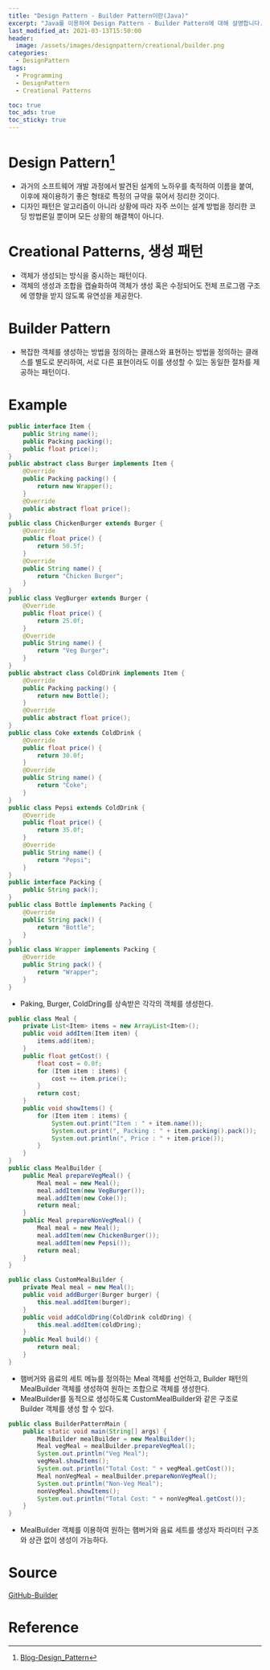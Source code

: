 ```yaml
---
title: "Design Pattern - Builder Pattern이란(Java)"
excerpt: "Java를 이용하여 Design Pattern - Builder Pattern에 대해 설명합니다."
last_modified_at: 2021-03-13T15:50:00
header:
  image: /assets/images/designpattern/creational/builder.png
categories:
  - DesignPattern
tags:
  - Programming
  - DesignPattern
  - Creational Patterns

toc: true
toc_ads: true
toc_sticky: true
---
```

# Design Pattern[^DesignPattern]
- 과거의 소프트웨어 개발 과정에서 발견된 설계의 노하우를 축적하여 이름을 붙여, 이후에 재이용하기 좋은 형태로 특정의 규약을 묶어서 정리한 것이다.
- 디자인 패턴은 알고리즘이 아니라 상황에 따라 자주 쓰이는 설계 방법을 정리한 코딩 방법론일 뿐이며 모든 상황의 해결책이 아니다.

# Creational Patterns, 생성 패턴
- 객체가 생성되는 방식을 중시하는 패턴이다.
- 객체의 생성과 조합을 캡슐화하여 객체가 생성 혹은 수정되어도 전체 프로그램 구조에 영향을 받지 않도록 유연성을 제공한다.

# Builder Pattern
- 복잡한 객체를 생성하는 방법을 정의하는 클래스와 표현하는 방법을 정의하는 클래스를 별도로 분리하여, 서로 다른 표현이라도 이를 생성할 수 있는 동일한 절차를 제공하는 패턴이다.

# Example
```java
public interface Item {
	public String name();
	public Packing packing();
	public float price();
}
public abstract class Burger implements Item {
	@Override
	public Packing packing() {
		return new Wrapper();
	}
	@Override
	public abstract float price();
}
public class ChickenBurger extends Burger {
	@Override
	public float price() {
		return 50.5f;
	}
	@Override
	public String name() {
		return "Chicken Burger";
	}
}
public class VegBurger extends Burger {
	@Override
	public float price() {
		return 25.0f;
	}
	@Override
	public String name() {
		return "Veg Burger";
	}
}
public abstract class ColdDrink implements Item {
	@Override
	public Packing packing() {
		return new Bottle();
	}
	@Override
	public abstract float price();
}
public class Coke extends ColdDrink {
	@Override
	public float price() {
		return 30.0f;
	}
	@Override
	public String name() {
		return "Coke";
	}
}
public class Pepsi extends ColdDrink {
	@Override
	public float price() {
		return 35.0f;
	}
	@Override
	public String name() {
		return "Pepsi";
	}
}
public interface Packing {
	public String pack();
}
public class Bottle implements Packing {
	@Override
	public String pack() {
		return "Bottle";
	}
}
public class Wrapper implements Packing {
	@Override
	public String pack() {
		return "Wrapper";
	}
}
```

- Paking, Burger, ColdDring를 상속받은 각각의 객체를 생성한다.

```java
public class Meal {
	private List<Item> items = new ArrayList<Item>();
	public void addItem(Item item) {
		items.add(item);
	}
	public float getCost() {
		float cost = 0.0f;
		for (Item item : items) {
			cost += item.price();
		}
		return cost;
	}
	public void showItems() {
		for (Item item : items) {
			System.out.print("Item : " + item.name());
			System.out.print(", Packing : " + item.packing().pack());
			System.out.println(", Price : " + item.price());
		}
	}
}
public class MealBuilder {
	public Meal prepareVegMeal() {
		Meal meal = new Meal();
		meal.addItem(new VegBurger());
		meal.addItem(new Coke());
		return meal;
	}
	public Meal prepareNonVegMeal() {
		Meal meal = new Meal();
		meal.addItem(new ChickenBurger());
		meal.addItem(new Pepsi());
		return meal;
	}
}
```
```java
public class CustomMealBuilder {
	private Meal meal = new Meal();
	public void addBurger(Burger burger) {
		this.meal.addItem(burger);
	}
	public void addColdDring(ColdDrink coldDring) {
		this.meal.addItem(coldDring);
	}
	public Meal build() {
		return meal;
	}
}
```

- 햄버거와 음료의 세트 메뉴를 정의하는 Meal 객체를 선언하고, Builder 패턴의 MealBuilder 객체를 생성하여 원하는 조합으로 객체를 생성한다.
- MealBuilder를 동적으로 생성하도록 CustomMealBuilder와 같은 구조로 Builder 객체를 생성 할 수 있다.

```java
public class BuilderPatternMain {
	public static void main(String[] args) {
		MealBuilder mealBuilder = new MealBuilder();
		Meal vegMeal = mealBuilder.prepareVegMeal();
		System.out.println("Veg Meal");
		vegMeal.showItems();
		System.out.println("Total Cost: " + vegMeal.getCost());
		Meal nonVegMeal = mealBuilder.prepareNonVegMeal();
		System.out.println("Non-Veg Meal");
		nonVegMeal.showItems();
		System.out.println("Total Cost: " + nonVegMeal.getCost());
	}
}
```

- MealBuilder 객체를 이용하여 원하는 햄버거와 음료 세트를 생성자 파라미터 구조와 상관 없이 생성이 가능하다.

# Source
[GitHub-Builder](https://github.com/GracefulSoul/Sample/tree/master/src/main/java/gracefulsoul/designpattern/creational/builder)

# Reference
[^DesignPattern]: [Blog-Design_Pattern](../designpattern)